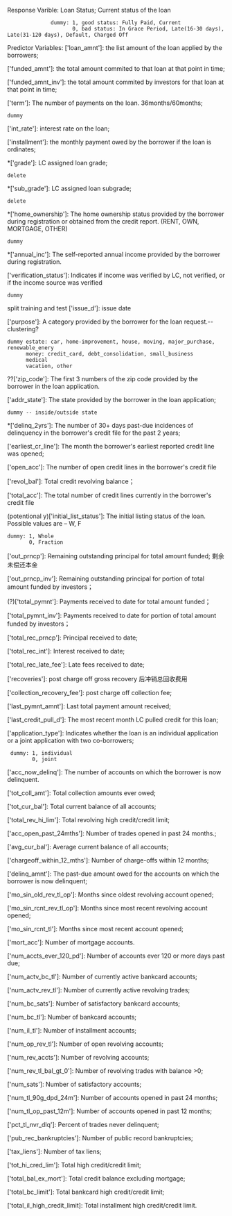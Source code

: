 Response Varible: Loan Status; Current status of the loan
                  
                  dummy: 1, good status: Fully Paid, Current
                         0, bad status: In Grace Period, Late(16-30 days), Late(31-120 days), Default, Charged Off

Predictor Variables: 
['loan_amnt']: the list amount of the loan applied by the borrowers;

['funded_amnt']: the total amount commited to that loan at that point in time;

['funded_amnt_inv']: the total amount commited by investors for that loan at that point in time;

['term']: The number of payments on the loan. 36months/60months;
   
    dummy

['int_rate']: interest rate on the loan;

['installment']: the monthly payment owed by the borrower if the loan is ordinates;

*['grade']: LC assigned loan grade;
      
    delete

*['sub_grade']: LC assigned loan subgrade;

    delete

*['home_ownership']: The home ownership status provided by the borrower during registration or obtained from the credit report. (RENT, OWN, MORTGAGE, OTHER)
  
    dummy

*['annual_inc']: The self-reported annual income provided by the borrower during registration.

['verification_status']: Indicates if income was verified by LC, not verified, or if the income source was verified

    dummy

split training and test ['issue_d']: issue date

['purpose']: A category provided by the borrower for the loan request.--clustering?
  
    dummy estate: car, home-improvement, house, moving, major_purchase, renewable_enery
          money: credit_card, debt_consolidation, small_business
          medical
          vacation, other

??['zip_code']: The first 3 numbers of the zip code provided by the borrower in the loan application.

['addr_state']: The state provided by the borrower in the loan application;

    dummy -- inside/outside state

*['delinq_2yrs']: The number of 30+ days past-due incidences of delinquency in the borrower's credit file for the past 2 years;

['earliest_cr_line']: The month the borrower's earliest reported credit line was opened;

['open_acc']: The number of open credit lines in the borrower's credit file

['revol_bal']: Total credit revolving balance；

['total_acc']: The total number of credit lines currently in the borrower's credit file

(potentional y)['initial_list_status']: The initial listing status of the loan. Possible values are – W, F
  
    dummy: 1, Whole
           0, Fraction

['out_prncp']: Remaining outstanding principal for total amount funded; 剩余未偿还本金

['out_prncp_inv']: Remaining outstanding principal for portion of total amount funded by investors；

(?)['total_pymnt']: Payments received to date for total amount funded；

['total_pymnt_inv']: Payments received to date for portion of total amount funded by investors；

['total_rec_prncp']: Principal received to date;

['total_rec_int']: Interest received to date;

['total_rec_late_fee']: Late fees received to date;

['recoveries']: post charge off gross recovery  后冲销总回收费用

['collection_recovery_fee']: post charge off collection fee;

['last_pymnt_amnt']: Last total payment amount received;

['last_credit_pull_d']: The most recent month LC pulled credit for this loan;

['application_type']: Indicates whether the loan is an individual application or a joint application with two co-borrowers;

     dummy: 1, individual
            0, joint

['acc_now_delinq']: The number of accounts on which the borrower is now delinquent.

['tot_coll_amt']: Total collection amounts ever owed;

['tot_cur_bal']: Total current balance of all accounts;

['total_rev_hi_lim']: Total revolving high credit/credit limit;

['acc_open_past_24mths']: Number of trades opened in past 24 months.;

['avg_cur_bal']: Average current balance of all accounts;

['chargeoff_within_12_mths']: Number of charge-offs within 12 months;

['delinq_amnt']: The past-due amount owed for the accounts on which the borrower is now delinquent;

['mo_sin_old_rev_tl_op']: Months since oldest revolving account opened;

['mo_sin_rcnt_rev_tl_op']: Months since most recent revolving account opened;

['mo_sin_rcnt_tl']: Months since most recent account opened;

['mort_acc']: Number of mortgage accounts.

['num_accts_ever_120_pd']: Number of accounts ever 120 or more days past due;

['num_actv_bc_tl']: Number of currently active bankcard accounts;

['num_actv_rev_tl']: Number of currently active revolving trades;

['num_bc_sats']: Number of satisfactory bankcard accounts;

['num_bc_tl']: Number of bankcard accounts;

['num_il_tl']: Number of installment accounts;

['num_op_rev_tl']: Number of open revolving accounts;

['num_rev_accts']: Number of revolving accounts;

['num_rev_tl_bal_gt_0']: Number of revolving trades with balance >0;

['num_sats']: Number of satisfactory accounts;

['num_tl_90g_dpd_24m']: Number of accounts opened in past 24 months;

['num_tl_op_past_12m']: Number of accounts opened in past 12 months;

['pct_tl_nvr_dlq']: Percent of trades never delinquent;

['pub_rec_bankruptcies']: Number of public record bankruptcies;

['tax_liens']: Number of tax liens;

['tot_hi_cred_lim']: Total high credit/credit limit;

['total_bal_ex_mort']: Total credit balance excluding mortgage;

['total_bc_limit']: Total bankcard high credit/credit limit;

['total_il_high_credit_limit]: Total installment high credit/credit limit.

